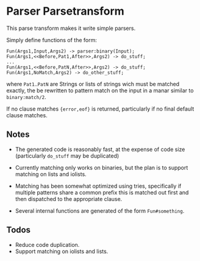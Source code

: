 Parser Parsetransform
====================

This parse transform makes it write simple parsers.

Simply define functions of the form:

    Fun(Args1,Input,Args2) -> parser:binary(Input);
    Fun(Args1,<<Before,Pat1,After>>,Args2) -> do_stuff;
    ...
    Fun(Args1,<<Before,PatN,After>>,Args2) -> do_stuff;
    Fun(Args1,NoMatch,Args2) -> do_other_stuff;

where `Pat1`..`PatN` are Strings or lists of strings wich must be matched exactly,
the be rewritten to pattern match on the input in a manar similar to `binary:match/2`.


If no clause matches `{error,eof}` is returned, particularly if no final default clause matches.

Notes
-----
* The generated code is reasonably fast, at the expense of code size (particularly `do_stuff` may be duplicated)

* Currently matching only works on binaries, but the plan is to support matching on lists and iolists.

* Matching has been somewhat optimized using tries, specifically if multiple patterns share a common prefix this is matched out first and then dispatched to the appropriate clause.

* Several internal functions are generated of the form `Fun#something`.

Todos
-----
* Reduce code duplication.
* Support matching on iolists and lists.


